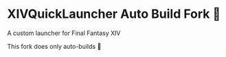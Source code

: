 # XIVQuickLauncher Auto Build Fork  🐧
A custom launcher for Final Fantasy XIV

This fork does only auto-builds  🐧
